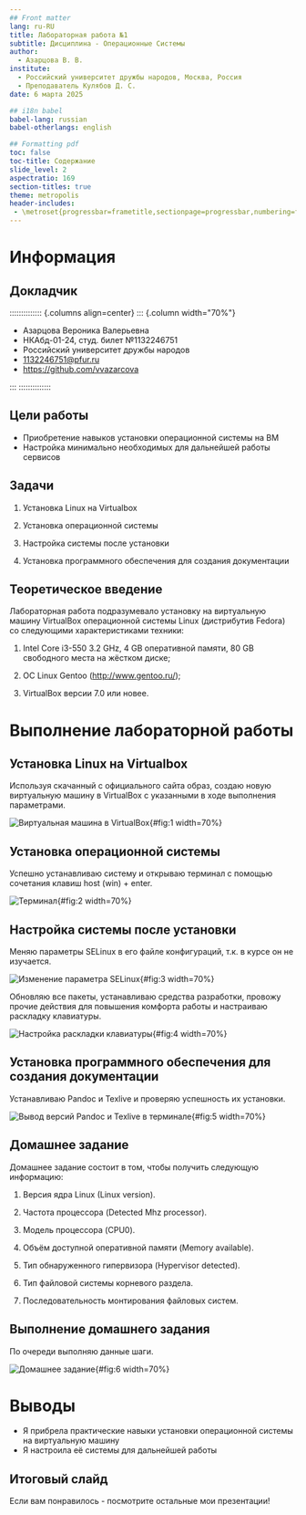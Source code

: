 ```yaml
---
## Front matter
lang: ru-RU
title: Лабораторная работа №1
subtitle: Дисциплина - Операционные Системы
author:
  - Азарцова В. В.
institute:
  - Российский университет дружбы народов, Москва, Россия
  - Преподаватель Кулябов Д. С.
date: 6 марта 2025

## i18n babel
babel-lang: russian
babel-otherlangs: english

## Formatting pdf
toc: false
toc-title: Содержание
slide_level: 2
aspectratio: 169
section-titles: true
theme: metropolis
header-includes:
 - \metroset{progressbar=frametitle,sectionpage=progressbar,numbering=fraction}
---
```


# Информация

## Докладчик

:::::::::::::: {.columns align=center}
::: {.column width="70%"}

  * Азарцова Вероника Валерьевна
  * НКАбд-01-24, студ. билет №1132246751
  * Российский университет дружбы народов
  * [1132246751@pfur.ru](mailto:1132246751@pfur.ru)
  * <https://github.com/vvazarcova>

:::
::::::::::::::

## Цели работы

- Приобретение навыков установки операционной системы на ВМ
- Настройка минимально необходимых для дальнейшей работы сервисов

## Задачи

1. Установка Linux на Virtualbox

2. Установка операционной системы

3. Настройка системы после установки

4. Установка программного обеспечения для создания документации

## Теоретическое введение

Лабораторная работа подразумевало установку на виртуальную машину VirtualBox операционной системы Linux (дистрибутив Fedora) со следующими характеристиками техники:

1. Intel Core i3-550 3.2 GHz, 4 GB оперативной памяти, 80 GB свободного места на жёстком диске;

2. ОС Linux Gentoo (http://www.gentoo.ru/);

3. VirtualBox версии 7.0 или новее.

# Выполнение лабораторной работы

## Установка Linux на Virtualbox

Используя скачанный с официального сайта образ, создаю новую виртуальную машину в VirtualBox с указанными в ходе выполнения параметрами.

![Виртуальная машина в VirtualBox](image/1.png){#fig:1 width=70%}

## Установка операционной системы

Успешно устанавливаю систему и открываю терминал с помощью сочетания клавиш host (win) + enter.

![Терминал](image/2.png){#fig:2 width=70%}

## Настройка системы после установки

Меняю параметры SELinux в его файле конфигураций, т.к. в курсе он не изучается.

![Изменение параметра SELinux](image/3.png){#fig:3 width=70%}

Обновляю все пакеты, устанавливаю средства разработки, провожу прочие действия для повышения комфорта работы и настраиваю раскладку клавиатуры.

![Настройка раскладки клавиатуры](image/4.png){#fig:4 width=70%}

## Установка программного обеспечения для создания документации

Устанавливаю Pandoc и Texlive и проверяю успешность их установки.

![Вывод версий Pandoc и Texlive в терминале](image/5.png){#fig:5 width=70%}

## Домашнее задание

Домашнее задание состоит в том, чтобы получить следующую информацию:

1. Версия ядра Linux (Linux version).

2. Частота процессора (Detected Mhz processor).

3. Модель процессора (CPU0).

4. Объём доступной оперативной памяти (Memory available).

5. Тип обнаруженного гипервизора (Hypervisor detected).

6. Тип файловой системы корневого раздела.

7. Последовательность монтирования файловых систем.

## Выполнение домашнего задания

По очереди выполняю данные шаги.

![Домашнее задание](image/6.png){#fig:6 width=70%}

# Выводы

- Я прибрела практические навыки установки операционной системы на виртуальную машину 
- Я настроила её системы для дальнейшей работы

## Итоговый слайд

Если вам понравилось - посмотрите остальные мои презентации!



